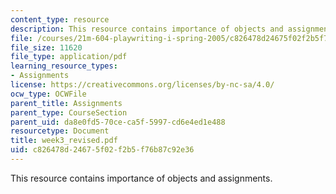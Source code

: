 ```yaml
---
content_type: resource
description: This resource contains importance of objects and assignments.
file: /courses/21m-604-playwriting-i-spring-2005/c826478d24675f02f2b5f76b87c92e36_week3_revised.pdf
file_size: 11620
file_type: application/pdf
learning_resource_types:
- Assignments
license: https://creativecommons.org/licenses/by-nc-sa/4.0/
ocw_type: OCWFile
parent_title: Assignments
parent_type: CourseSection
parent_uid: da8e0fd5-70ce-ca5f-5997-cd6e4ed1e488
resourcetype: Document
title: week3_revised.pdf
uid: c826478d-2467-5f02-f2b5-f76b87c92e36
---
```

This resource contains importance of objects and assignments.